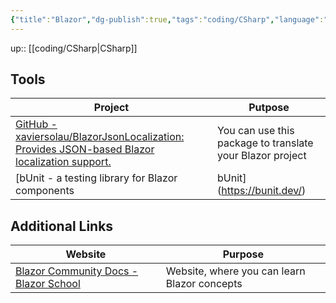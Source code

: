 ```yaml
---
{"title":"Blazor","dg-publish":true,"tags":"coding/CSharp","language":"en","permalink":"/coding/blazor/","dgPassFrontmatter":true}
---
```


up:: [[coding/CSharp\|CSharp]]


## Tools

| Project                                                                                                                                                | Putpose                                                   |
| ------------------------------------------------------------------------------------------------------------------------------------------------------ | --------------------------------------------------------- |
| [GitHub - xaviersolau/BlazorJsonLocalization: Provides JSON-based Blazor localization support.](https://github.com/xaviersolau/BlazorJsonLocalization) | You can use this package to translate your Blazor project |
| [bUnit - a testing library for Blazor components | bUnit](https://bunit.dev/)| Link to bunit website                                                           |

## Additional Links

| Website | Purpose |
| ------- | ------- |
|    [Blazor Community Docs - Blazor School](https://blazorschool.com/)     |    Website, where you can learn Blazor concepts |